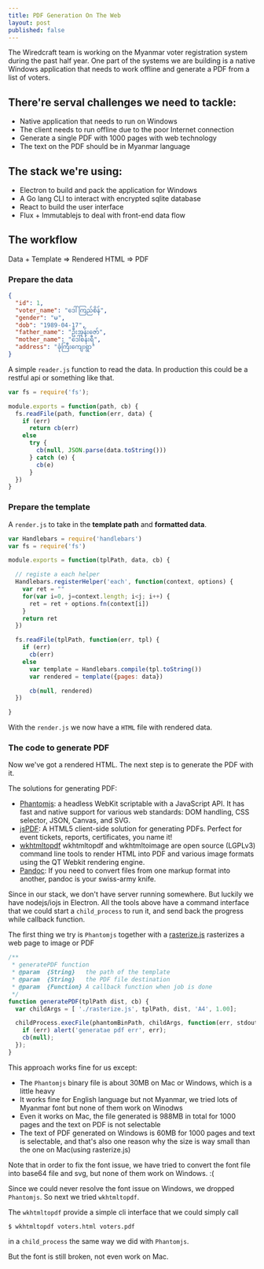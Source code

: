 ```yaml
---
title: PDF Generation On The Web 
layout: post
published: false
---
```


The Wiredcraft team is working on the Myanmar voter registration system during the past half year. One part of the systems we are building is a native Windows application that needs to work offline and generate a PDF from a list of voters.

## There're serval challenges we need to tackle:

* Native application that needs to run on Windows
* The client needs to run offline due to the poor Internet connection
* Generate a single PDF with 1000 pages with web technology
* The text on the PDF should be in Myanmar language

## The stack we're using:

* Electron to build and pack the application for Windows
* A Go lang CLI to interact with encrypted sqlite database
* React to build the user interface
* Flux + Immutablejs to deal with front-end data flow

## The workflow

Data + Template => Rendered HTML => PDF

### Prepare the data

```JSON
{
  "id": 1,
  "voter_name": "ဒေါ်ကြည်စိန်",
  "gender": "မ",
  "dob": "1989-04-17",
  "father_name": "ဦးအုန်းဇော်",
  "mother_name": "ဒေါ်စန်းရီ",
  "address": "ခုံကြီးကျေးရွာ"
}
```

A simple `reader.js` function to read the data. In production this could be a restful api or something like that.

```JavaScript
var fs = require('fs');

module.exports = function(path, cb) {
  fs.readFile(path, function(err, data) {
    if (err)
      return cb(err)
    else
      try {
        cb(null, JSON.parse(data.toString()))
      } catch (e) {
        cb(e)
      }
  })
}

```

### Prepare the template

A `render.js` to take in the **template path** and **formatted data**. 

```JavaScript
var Handlebars = require('handlebars')
var fs = require('fs')

module.exports = function(tplPath, data, cb) {

  // registe a each helper
  Handlebars.registerHelper('each', function(context, options) {
    var ret = ""
    for(var i=0, j=context.length; i<j; i++) {
      ret = ret + options.fn(context[i])
    }
    return ret
  })

  fs.readFile(tplPath, function(err, tpl) {
    if (err)
      cb(err)
    else
      var template = Handlebars.compile(tpl.toString())
      var rendered = template({pages: data})

      cb(null, rendered)
  })

}

```

With the `render.js` we now have a `HTML` file with rendered data.

### The code to generate PDF

Now we've got a rendered HTML. The next step is to generate the PDF with it.

The solutions for generating PDF:

* [Phantomjs](http://phantomjs.org/): a headless WebKit scriptable with a JavaScript API. It has fast and native support for various web standards: DOM handling, CSS selector, JSON, Canvas, and SVG.
* [jsPDF](http://parall.ax/products/jspdf): A HTML5 client-side solution for generating PDFs. Perfect for event tickets, reports, certificates, you name it!
* [wkhtmltopdf](http://wkhtmltopdf.org/) wkhtmltopdf and wkhtmltoimage are open source (LGPLv3) command line tools to render HTML into PDF and various image formats using the QT Webkit rendering engine. 
* [Pandoc](http://pandoc.org/): If you need to convert files from one markup format into another, pandoc is your swiss-army knife. 

Since in our stack, we don't have server running somewhere. But luckily we have nodejs/iojs in Electron. All the tools above have a command interface that we could start a `child_process` to run it, and send back the progress while callback function.

The first thing we try is `Phantomjs` together with a [rasterize.js](https://github.com/ariya/phantomjs/blob/master/examples/rasterize.js) rasterizes a web page to image or PDF

```JavaScript
/**
 * generatePDF function
 * @param  {String}   the path of the template
 * @param  {String}   the PDF file destination
 * @param  {Function} A callback function when job is done
 */
function generatePDF(tplPath dist, cb) {
  var childArgs = [ './rasterize.js', tplPath, dist, 'A4', 1.00];

  childProcess.execFile(phantomBinPath, childArgs, function(err, stdout, stderr) {
    if (err) alert('generatae pdf err', err);
    cb(null);
  });
}
```

This approach works fine for us except:

* The `Phantomjs` binary file is about 30MB on Mac or Windows, which is a little heavy
* It works fine for English language but not Myanmar, we tried lots of Myanmar font but none of them work on Winodws 
* Even it works on Mac, the file generated is 988MB in total for 1000 pages and the text on PDF is not selectable
* The text of PDF generated on Windows is 60MB for 1000 pages and text is selectable, and that's also one reason why the size is way small than the one on Mac(using rasterize.js)

Note that in order to fix the font issue, we have tried to convert the font file into base64 file and svg, but none of them work on Windows. :(

Since we could never resolve the font issue on Windows, we dropped `Phantomjs`. So next we tried `wkhtmltopdf`.

The `wkhtmltopdf` provide a simple cli interface that we could simply call 

```
$ wkhtmltopdf voters.html voters.pdf
```
in a `child_process` the same way we did with `Phantomjs`.

But the font is still broken, not even work on Mac.


